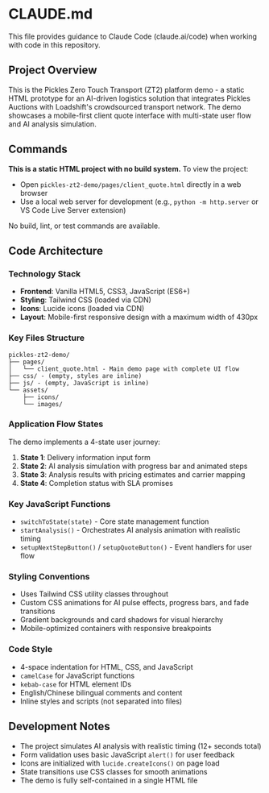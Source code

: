 # CLAUDE.md

This file provides guidance to Claude Code (claude.ai/code) when working with code in this repository.

## Project Overview

This is the Pickles Zero Touch Transport (ZT2) platform demo - a static HTML prototype for an AI-driven logistics solution that integrates Pickles Auctions with Loadshift's crowdsourced transport network. The demo showcases a mobile-first client quote interface with multi-state user flow and AI analysis simulation.

## Commands

**This is a static HTML project with no build system.** To view the project:
- Open `pickles-zt2-demo/pages/client_quote.html` directly in a web browser
- Use a local web server for development (e.g., `python -m http.server` or VS Code Live Server extension)

No build, lint, or test commands are available.

## Code Architecture

### Technology Stack
- **Frontend**: Vanilla HTML5, CSS3, JavaScript (ES6+)
- **Styling**: Tailwind CSS (loaded via CDN)
- **Icons**: Lucide icons (loaded via CDN)
- **Layout**: Mobile-first responsive design with a maximum width of 430px

### Key Files Structure
```
pickles-zt2-demo/
├── pages/
│   └── client_quote.html - Main demo page with complete UI flow
├── css/ - (empty, styles are inline)
├── js/ - (empty, JavaScript is inline) 
└── assets/
    ├── icons/
    └── images/
```

### Application Flow States
The demo implements a 4-state user journey:
1. **State 1**: Delivery information input form
2. **State 2**: AI analysis simulation with progress bar and animated steps
3. **State 3**: Analysis results with pricing estimates and carrier mapping
4. **State 4**: Completion status with SLA promises

### Key JavaScript Functions
- `switchToState(state)` - Core state management function
- `startAnalysis()` - Orchestrates AI analysis animation with realistic timing
- `setupNextStepButton()` / `setupQuoteButton()` - Event handlers for user flow

### Styling Conventions
- Uses Tailwind CSS utility classes throughout
- Custom CSS animations for AI pulse effects, progress bars, and fade transitions
- Gradient backgrounds and card shadows for visual hierarchy
- Mobile-optimized containers with responsive breakpoints

### Code Style
- 4-space indentation for HTML, CSS, and JavaScript
- `camelCase` for JavaScript functions
- `kebab-case` for HTML element IDs  
- English/Chinese bilingual comments and content
- Inline styles and scripts (not separated into files)

## Development Notes

- The project simulates AI analysis with realistic timing (12+ seconds total)
- Form validation uses basic JavaScript `alert()` for user feedback
- Icons are initialized with `lucide.createIcons()` on page load
- State transitions use CSS classes for smooth animations
- The demo is fully self-contained in a single HTML file